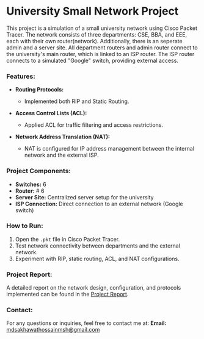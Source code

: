 # University Small Network Project

This project is a simulation of a small university network using Cisco Packet Tracer. The network consists of three departments: CSE, BBA, and EEE, each with their own router(network). Additionally, there is an seperate admin and a server site. All department routers and admin router connect to the university's main router, which is linked to an ISP router. The ISP router connects to a simulated "Google" switch, providing external access.

### Features:
- **Routing Protocols:**
  - Implemented both RIP and Static Routing.
  
- **Access Control Lists (ACL):**
  - Applied ACL for traffic filtering and access restrictions.

- **Network Address Translation (NAT):**
  - NAT is configured for IP address management between the internal network and the external ISP.

### Project Components:
- **Switches:**  6
- **Router:** # 6
- **Server Site:** Centralized server setup for the university
- **ISP Connection:** Direct connection to an external network (Google switch)

### How to Run:
1. Open the `.pkt` file in Cisco Packet Tracer.
2. Test network connectivity between departments and the external network.
3. Experiment with RIP, static routing, ACL, and NAT configurations.

### Project Report:
A detailed report on the network design, configuration, and protocols implemented can be found in the [Project Report](./Project_Report.pdf).

### Contact:
For any questions or inquiries, feel free to contact me at:
**Email:** [mdsakhawathossainmsh@gmail.com](mailto:mdsakhawathossainmsh@gmail.com)


